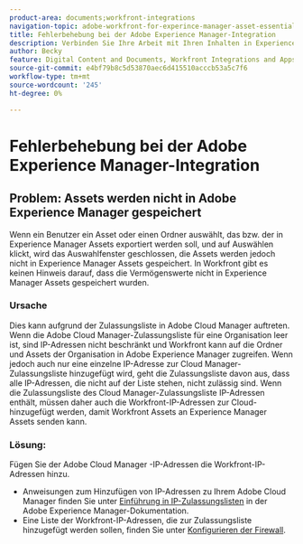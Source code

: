 ```yaml
---
product-area: documents;workfront-integrations
navigation-topic: adobe-workfront-for-experince-manager-asset-essentials
title: Fehlerbehebung bei der Adobe Experience Manager-Integration
description: Verbinden Sie Ihre Arbeit mit Ihren Inhalten in Experience Manager Assets Essentials - EDIT ME.
author: Becky
feature: Digital Content and Documents, Workfront Integrations and Apps
source-git-commit: e4bf79b8c5d53870aec6d415510acccb53a5c7f6
workflow-type: tm+mt
source-wordcount: '245'
ht-degree: 0%

---
```


# Fehlerbehebung bei der Adobe Experience Manager-Integration

## Problem: Assets werden nicht in Adobe Experience Manager gespeichert

Wenn ein Benutzer ein Asset oder einen Ordner auswählt, das bzw. der in Experience Manager Assets exportiert werden soll, und auf Auswählen klickt, wird das Auswahlfenster geschlossen, die Assets werden jedoch nicht in Experience Manager Assets gespeichert. In Workfront gibt es keinen Hinweis darauf, dass die Vermögenswerte nicht in Experience Manager Assets gespeichert wurden.

### Ursache

Dies kann aufgrund der Zulassungsliste in Adobe Cloud Manager auftreten. Wenn die Adobe Cloud Manager-Zulassungsliste für eine Organisation leer ist, sind IP-Adressen nicht beschränkt und Workfront kann auf die Ordner und Assets der Organisation in Adobe Experience Manager zugreifen. Wenn jedoch auch nur eine einzelne IP-Adresse zur Cloud Manager-Zulassungsliste hinzugefügt wird, geht die Zulassungsliste davon aus, dass alle IP-Adressen, die nicht auf der Liste stehen, nicht zulässig sind. Wenn die Zulassungsliste des Cloud Manager-Zulassungsliste IP-Adressen enthält, müssen daher auch die Workfront-IP-Adressen zur Cloud- hinzugefügt werden, damit Workfront Assets an Experience Manager Assets senden kann.

### Lösung:

Fügen Sie der Adobe Cloud Manager -IP-Adressen die Workfront-IP-Adressen hinzu.

* Anweisungen zum Hinzufügen von IP-Adressen zu Ihrem Adobe Cloud Manager finden Sie unter [Einführung in IP-Zulassungslisten](https://experienceleague.adobe.com/docs/experience-manager-cloud-service/content/implementing/using-cloud-manager/ip-allow-lists/introduction.html?lang=en) in der Adobe Experience Manager-Dokumentation.
* Eine Liste der Workfront-IP-Adressen, die zur Zulassungsliste hinzugefügt werden sollen, finden Sie unter [Konfigurieren der Firewall](/help/quicksilver/administration-and-setup/get-started-wf-administration/configure-your-firewall.md).


